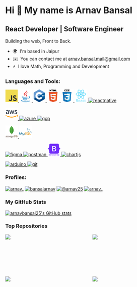Hi 👋 My name is Arnav Bansal
==============================

React Developer | Software Engineer
----------------------------------

Building the web, Front to Back.

*   🌍  I'm based in Jaipur
*   ✉️  You can contact me at [arnav.bansal.mail@gmail.com](mailto:arnav.bansal.main@gmail.com)
*   ⚡  I love Math, Programming and Development

<h3 align="left">Languages and Tools:</h3>
<p align="left"> 

<a href="https://developer.mozilla.org/en-US/docs/Web/JavaScript" target="_blank" rel="noreferrer"> <img src="https://raw.githubusercontent.com/devicons/devicon/master/icons/javascript/javascript-original.svg" alt="javascript" width="40" height="40"/> </a>
<a href="https://www.java.com" target="_blank" rel="noreferrer"> <img src="https://raw.githubusercontent.com/devicons/devicon/master/icons/java/java-original.svg" alt="java" width="40" height="40"/> </a>
<a href="https://www.w3schools.com/cpp/" target="_blank" rel="noreferrer"> <img src="https://raw.githubusercontent.com/devicons/devicon/master/icons/cplusplus/cplusplus-original.svg" alt="cplusplus" width="40" height="40"/> </a>
<a href="https://www.w3.org/html/" target="_blank" rel="noreferrer"> <img src="https://raw.githubusercontent.com/devicons/devicon/master/icons/html5/html5-original-wordmark.svg" alt="html5" width="40" height="40"/> </a>
<a href="https://www.w3schools.com/css/" target="_blank" rel="noreferrer"> <img src="https://raw.githubusercontent.com/devicons/devicon/master/icons/css3/css3-original-wordmark.svg" alt="css3" width="40" height="40"/> </a> 
<a href="https://reactjs.org/" target="_blank" rel="noreferrer"> <img src="https://raw.githubusercontent.com/devicons/devicon/master/icons/react/react-original-wordmark.svg" alt="react" width="40" height="40"/> </a> 
  <a href="https://reactnative.dev/" target="_blank" rel="noreferrer"> <img src="https://reactnative.dev/img/header_logo.svg" alt="reactnative" width="40" height="40"/> </a>
  
<a href="https://aws.amazon.com" target="_blank" rel="noreferrer"> <img src="https://raw.githubusercontent.com/devicons/devicon/master/icons/amazonwebservices/amazonwebservices-original-wordmark.svg" alt="aws" width="40" height="40"/> </a> 
<a href="https://azure.microsoft.com/en-in/" target="_blank" rel="noreferrer"> <img src="https://www.vectorlogo.zone/logos/microsoft_azure/microsoft_azure-icon.svg" alt="azure" width="40" height="40"/> </a> 
<a href="https://cloud.google.com" target="_blank" rel="noreferrer"> <img src="https://www.vectorlogo.zone/logos/google_cloud/google_cloud-icon.svg" alt="gcp" width="40" height="40"/> </a> 


<a href="https://www.mongodb.com/" target="_blank" rel="noreferrer"> <img src="https://raw.githubusercontent.com/devicons/devicon/master/icons/mongodb/mongodb-original-wordmark.svg" alt="mongodb" width="40" height="40"/> </a>
<a href="https://www.mysql.com/" target="_blank" rel="noreferrer"> <img src="https://raw.githubusercontent.com/devicons/devicon/master/icons/mysql/mysql-original-wordmark.svg" alt="mysql" width="40" height="40"/> </a> 

<a href="https://www.figma.com/" target="_blank" rel="noreferrer"> <img src="https://www.vectorlogo.zone/logos/figma/figma-icon.svg" alt="figma" width="40" height="40"/> </a> 
<a href="https://postman.com" target="_blank" rel="noreferrer"> <img src="https://www.vectorlogo.zone/logos/getpostman/getpostman-icon.svg" alt="postman" width="40" height="40"/> </a> 
<a href="https://getbootstrap.com" target="_blank" rel="noreferrer"> <img src="https://raw.githubusercontent.com/devicons/devicon/master/icons/bootstrap/bootstrap-plain-wordmark.svg" alt="bootstrap" width="40" height="40"/> </a>
<a href="https://www.chartjs.org" target="_blank" rel="noreferrer"> <img src="https://www.chartjs.org/media/logo-title.svg" alt="chartjs" width="40" height="40"/> </a> 

<a href="https://www.arduino.cc/" target="_blank" rel="noreferrer"> <img src="https://cdn.worldvectorlogo.com/logos/arduino-1.svg" alt="arduino" width="40" height="40"/> </a> 
<a href="https://git-scm.com/" target="_blank" rel="noreferrer"> <img src="https://www.vectorlogo.zone/logos/git-scm/git-scm-icon.svg" alt="git" width="40" height="40"/> </a> 
</p>
                    
<h3 align="left">Profiles:</h3>
<p align="left">
<a href="https://codepen.io/arnav_" target="blank"><img align="center" src="https://raw.githubusercontent.com/rahuldkjain/github-profile-readme-generator/master/src/images/icons/Social/codepen.svg" alt="arnav_" height="30" width="40" /></a>
<a href="https://linkedin.com/in/bansalarnav" target="blank"><img align="center" src="https://raw.githubusercontent.com/rahuldkjain/github-profile-readme-generator/master/src/images/icons/Social/linked-in-alt.svg" alt="bansalarnav" height="30" width="40" /></a>
<a href="https://medium.com/@arnav25" target="blank"><img align="center" src="https://raw.githubusercontent.com/rahuldkjain/github-profile-readme-generator/master/src/images/icons/Social/medium.svg" alt="@arnav25" height="30" width="40" /></a>
<a href="https://www.leetcode.com/arnav_" target="blank"><img align="center" src="https://raw.githubusercontent.com/rahuldkjain/github-profile-readme-generator/master/src/images/icons/Social/leet-code.svg" alt="arnav_" height="30" width="40" /></a>
</p>
  

<h3 align="left">My GitHub Stats</h3>

<a href="http://www.github.com/arnavbansal25"><img src="https://github-readme-stats.vercel.app/api?username=arnavbansal25&show_icons=true&hide=issues,&count_private=true&title_color=6366f1&text_color=ffffff&icon_color=ef4444&bg_color=000000&hide_border=true&show_icons=true" alt="arnavbansal25's GitHub stats" /></a>

<h3 align="left">Top Repositories</h3>

<a href="https://github.com/arnavbansal25/mood-music" align="left"><img align="left" width="45%" src="https://github-readme-stats.vercel.app/api/pin/?username=arnavbansal25&repo=mood-music&title_color=6366f1&text_color=ffffff&icon_color=ef4444&bg_color=000000&hide_border=true&locale=en" /></a>

<a href="https://github.com/arnavbansal25/Private" align="right"><img align="right" width="45%" src="https://github-readme-stats.vercel.app/api/pin/?username=arnavbansal25&repo=Private&title_color=6366f1&text_color=ffffff&icon_color=ef4444&bg_color=000000&hide_border=true&locale=en" /></a> 

<br />
<br />
<br />
<br />
<br />
<br />
<br />

<a href="https://github.com/arnavbansal25/distributed-hyperparameter-tuning" align="left"><img align="left" width="45%" src="https://github-readme-stats.vercel.app/api/pin/?username=arnavbansal25&repo=distributed-hyperparameter-tuning&title_color=6366f1&text_color=ffffff&icon_color=ef4444&bg_color=000000&hide_border=true&locale=en" /></a>

<a href="https://github.com/arnavbansal25/tache--task-manager" align="right"><img align="right" width="45%" src="https://github-readme-stats.vercel.app/api/pin/?username=arnavbansal25&repo=tache--task-manager&title_color=6366f1&text_color=ffffff&icon_color=ef4444&bg_color=000000&hide_border=true&locale=en" /></a>

